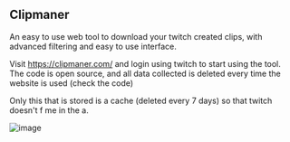 ## Clipmaner

An easy to use web tool to download your twitch created clips, with advanced filtering and easy to use interface.

Visit https://clipmaner.com/ and login using twitch to start using the tool.
The code is open source, and all data collected is deleted every time the website is used (check the code)

Only this that is stored is a cache (deleted every 7 days) so that twitch doesn't f me in the a.

![image](https://github.com/user-attachments/assets/df99e3fd-0318-47fe-b9e1-1e850611e2c8)

